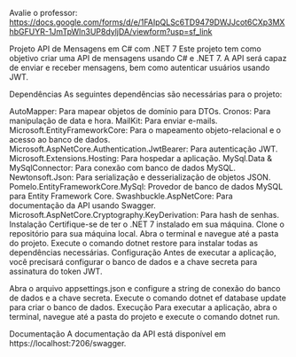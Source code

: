 Avalie o professor: https://docs.google.com/forms/d/e/1FAIpQLSc6TD9479DWJJcot6CXp3MXhbGFUYR-1JmTpWln3UP8dyljDA/viewform?usp=sf_link


Projeto API de Mensagens em C# com .NET 7
Este projeto tem como objetivo criar uma API de mensagens usando C# e .NET 7. A API será capaz de enviar e receber mensagens, bem como autenticar usuários usando JWT.

Dependências
As seguintes dependências são necessárias para o projeto:

AutoMapper: Para mapear objetos de domínio para DTOs.
Cronos: Para manipulação de data e hora.
MailKit: Para enviar e-mails.
Microsoft.EntityFrameworkCore: Para o mapeamento objeto-relacional e o acesso ao banco de dados.
Microsoft.AspNetCore.Authentication.JwtBearer: Para autenticação JWT.
Microsoft.Extensions.Hosting: Para hospedar a aplicação.
MySql.Data & MySqlConnector: Para conexão com banco de dados MySQL.
Newtonsoft.Json: Para serialização e desserialização de objetos JSON.
Pomelo.EntityFrameworkCore.MySql: Provedor de banco de dados MySQL para Entity Framework Core.
Swashbuckle.AspNetCore: Para documentação da API usando Swagger.
Microsoft.AspNetCore.Cryptography.KeyDerivation: Para hash de senhas.
Instalação
Certifique-se de ter o .NET 7 instalado em sua máquina.
Clone o repositório para sua máquina local.
Abra o terminal e navegue até a pasta do projeto.
Execute o comando dotnet restore para instalar todas as dependências necessárias.
Configuração
Antes de executar a aplicação, você precisará configurar o banco de dados e a chave secreta para assinatura do token JWT.

Abra o arquivo appsettings.json e configure a string de conexão do banco de dados e a chave secreta.
Execute o comando dotnet ef database update para criar o banco de dados.
Execução
Para executar a aplicação, abra o terminal, navegue até a pasta do projeto e execute o comando dotnet run.

Documentação
A documentação da API está disponível em https://localhost:7206/swagger.
